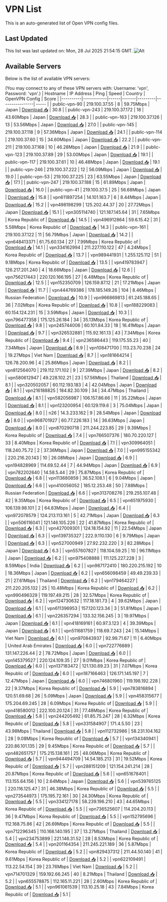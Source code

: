 # VPN List

This is an auto-generated list of Open VPN config files.

## Last Updated

This list was last updated on: Mon, 28 Jul 2025 21:54:15 GMT.
![Alt](https://repobeats.axiom.co/api/embed/186b98318ef1479477931607c1ad7d823f12451f.svg "Repobeats analytics image")

## Available Servers

Below is the list of available VPN servers:

(You may connect to any of these VPN servers with: Username: 'vpn', Password: 'vpn'.)
| Hostname | IP Address | Ping | Speed | Country | OpenVPN Config | Score |
|----------|------------|------|-------|---------|----------------| ----- |
| public-vpn-90 | 219.100.37.55 | 8 | 59.75Mbps | Japan | [Download 📥](./configs/server_0_JP.ovpn) | 30.8 |
| public-vpn-243 | 219.100.37.172 | 18 | 43.60Mbps | Japan | [Download 📥](./configs/server_1_JP.ovpn) | 28.3 |
| public-vpn-163 | 219.100.37.126 | 13 | 53.56Mbps | Japan | [Download 📥](./configs/server_2_JP.ovpn) | 27.0 |
| public-vpn-145 | 219.100.37.118 | 9 | 57.36Mbps | Japan | [Download 📥](./configs/server_3_JP.ovpn) | 24.1 |
| public-vpn-114 | 219.100.37.60 | 15 | 34.60Mbps | Japan | [Download 📥](./configs/server_4_JP.ovpn) | 22.2 |
| public-vpn-211 | 219.100.37.168 | 10 | 46.28Mbps | Japan | [Download 📥](./configs/server_5_JP.ovpn) | 21.9 |
| public-vpn-123 | 219.100.37.89 | 29 | 53.00Mbps | Japan | [Download 📥](./configs/server_6_JP.ovpn) | 19.1 |
| public-vpn-117 | 219.100.37.61 | 10 | 46.48Mbps | Japan | [Download 📥](./configs/server_7_JP.ovpn) | 19.1 |
| public-vpn-246 | 219.100.37.222 | 12 | 56.09Mbps | Japan | [Download 📥](./configs/server_8_JP.ovpn) | 19.0 |
| public-vpn-53 | 219.100.37.225 | 23 | 63.55Mbps | Japan | [Download 📥](./configs/server_9_JP.ovpn) | 17.1 |
| public-vpn-247 | 219.100.37.188 | 15 | 61.89Mbps | Japan | [Download 📥](./configs/server_10_JP.ovpn) | 16.0 |
| public-vpn-41 | 219.100.37.5 | 25 | 56.68Mbps | Japan | [Download 📥](./configs/server_11_JP.ovpn) | 15.8 |
| vpn611897254 | 14.101.163.7 | 6 | 8.44Mbps | Japan | [Download 📥](./configs/server_12_JP.ovpn) | 15.2 |
| vpn498198299 | 125.202.44.37 | 20 | 27.72Mbps | Japan | [Download 📥](./configs/server_13_JP.ovpn) | 15.1 |
| vpn305114740 | 121.187.145.64 | 31 | 7.65Mbps | Korea Republic of | [Download 📥](./configs/server_14_KR.ovpn) | 14.5 |
| vpn496912864 | 59.6.15.42 | 31 | 5.58Mbps | Korea Republic of | [Download 📥](./configs/server_15_KR.ovpn) | 14.3 |
| public-vpn-161 | 219.100.37.122 | 11 | 56.79Mbps | Japan | [Download 📥](./configs/server_16_JP.ovpn) | 14.2 |
| vpn648413371 | 61.75.60.134 | 27 | 7.99Mbps | Korea Republic of | [Download 📥](./configs/server_17_KR.ovpn) | 14.1 |
| vpn334162994 | 211.227.110.122 | 47 | 4.24Mbps | Korea Republic of | [Download 📥](./configs/server_18_KR.ovpn) | 13.7 |
| vpn989441931 | 1.255.125.112 | 51 | 9.18Mbps | Korea Republic of | [Download 📥](./configs/server_19_KR.ovpn) | 13.5 |
| vpn419783947 | 126.217.201.240 | 4 | 18.66Mbps | Japan | [Download 📥](./configs/server_20_JP.ovpn) | 12.6 |
| vpn756217443 | 220.120.166.195 | 27 | 6.48Mbps | Korea Republic of | [Download 📥](./configs/server_21_KR.ovpn) | 12.5 |
| vpn152350709 | 126.159.87.12 | 21 | 17.21Mbps | Japan | [Download 📥](./configs/server_22_JP.ovpn) | 11.7 |
| vpn444769386 | 178.185.149.26 | 104 | 8.46Mbps | Russian Federation | [Download 📥](./configs/server_23_RU.ovpn) | 10.9 |
| vpn966869813 | 61.245.188.65 | 36 | 7.02Mbps | Korea Republic of | [Download 📥](./configs/server_24_KR.ovpn) | 10.8 |
| vpn188229083 | 60.154.124.231 | 15 | 3.59Mbps | Japan | [Download 📥](./configs/server_25_JP.ovpn) | 10.3 |
| vpn796477358 | 175.125.26.184 | 34 | 35.13Mbps | Korea Republic of | [Download 📥](./configs/server_26_KR.ovpn) | 9.8 |
| vpn245744006 | 60.101.84.33 | 18 | 16.41Mbps | Japan | [Download 📥](./configs/server_27_JP.ovpn) | 9.7 |
| vpn326532881 | 115.92.161.13 | 43 | 7.34Mbps | Korea Republic of | [Download 📥](./configs/server_28_KR.ovpn) | 9.4 |
| vpn236586443 | 119.175.55.23 | 40 | 7.34Mbps | Japan | [Download 📥](./configs/server_29_JP.ovpn) | 8.9 |
| vpn108471700 | 113.23.70.238 | 24 | 19.27Mbps | Viet Nam | [Download 📥](./configs/server_30_VN.ovpn) | 8.7 |
| vpn181664214 | 126.78.200.96 | 4 | 25.86Mbps | Japan | [Download 📥](./configs/server_31_JP.ovpn) | 8.2 |
| vpn812564070 | 219.112.171.102 | 9 | 27.39Mbps | Japan | [Download 📥](./configs/server_32_JP.ovpn) | 8.2 |
| vpn580612947 | 49.228.102.21 | 23 | 57.56Mbps | Thailand | [Download 📥](./configs/server_33_TH.ovpn) | 8.1 |
| vpn320502057 | 60.112.193.183 | 4 | 42.04Mbps | Japan | [Download 📥](./configs/server_34_JP.ovpn) | 8.1 |
| vpn216188825 | 184.82.30.109 | 34 | 34.47Mbps | Thailand | [Download 📥](./configs/server_35_TH.ovpn) | 8.1 |
| vpn582056987 | 106.157.86.66 | 11 | 35.22Mbps | Japan | [Download 📥](./configs/server_36_JP.ovpn) | 8.1 |
| vpn123200954 | 60.129.119.6 | 3 | 75.04Mbps | Japan | [Download 📥](./configs/server_37_JP.ovpn) | 8.0 |
| n26 | 14.3.233.162 | 9 | 28.54Mbps | Japan | [Download 📥](./configs/server_38_JP.ovpn) | 8.0 |
| vpn968701927 | 60.77.226.183 | 14 | 36.63Mbps | Japan | [Download 📥](./configs/server_39_JP.ovpn) | 8.0 |
| vpn870290718 | 211.244.223.85 | 29 | 9.39Mbps | Korea Republic of | [Download 📥](./configs/server_40_KR.ovpn) | 7.4 |
| vpn766507376 | 180.70.220.127 | 33 | 8.40Mbps | Korea Republic of | [Download 📥](./configs/server_41_KR.ovpn) | 7.1 |
| vpn309964051 | 118.240.75.72 | 2 | 37.36Mbps | Japan | [Download 📥](./configs/server_42_JP.ovpn) | 7.0 |
| vpn995155342 | 220.216.20.143 | 10 | 26.08Mbps | Japan | [Download 📥](./configs/server_43_JP.ovpn) | 6.9 |
| vpn194828969 | 114.69.52.44 | 7 | 44.94Mbps | Japan | [Download 📥](./configs/server_44_JP.ovpn) | 6.9 |
| vpn782202640 | 14.58.5.44 | 29 | 75.87Mbps | Korea Republic of | [Download 📥](./configs/server_45_KR.ovpn) | 6.8 |
| vpn113680859 | 36.52.108.1 | 6 | 9.04Mbps | Japan | [Download 📥](./configs/server_46_JP.ovpn) | 6.6 |
| vpn410056052 | 185.12.253.48 | 50 | 7.88Mbps | Russian Federation | [Download 📥](./configs/server_47_RU.ovpn) | 6.6 |
| vpn313708276 | 219.255.107.48 | 42 | 9.35Mbps | Korea Republic of | [Download 📥](./configs/server_48_KR.ovpn) | 6.5 |
| vpn651975930 | 106.139.98.101 | 2 | 64.83Mbps | Japan | [Download 📥](./configs/server_49_JP.ovpn) | 6.4 |
| vpn972078579 | 124.213.113.161 | 5 | 42.71Mbps | Japan | [Download 📥](./configs/server_50_JP.ovpn) | 6.3 |
| vpn506116041 | 121.146.105.226 | 22 | 41.87Mbps | Korea Republic of | [Download 📥](./configs/server_51_KR.ovpn) | 6.3 |
| vpn427009301 | 124.18.154.92 | 11 | 22.54Mbps | Japan | [Download 📥](./configs/server_52_JP.ovpn) | 6.3 |
| vpn139735327 | 222.9.110.130 | 6 | 9.79Mbps | Japan | [Download 📥](./configs/server_53_JP.ovpn) | 6.3 |
| vpn527000949 | 27.92.232.220 | 3 | 82.28Mbps | Japan | [Download 📥](./configs/server_54_JP.ovpn) | 6.3 |
| vpn557607827 | 118.104.59.25 | 10 | 96.11Mbps | Japan | [Download 📥](./configs/server_55_JP.ovpn) | 6.2 |
| vpn975408888 | 111.125.227.228 | 3 | 8.59Mbps | India | [Download 📥](./configs/server_56_IN.ovpn) | 6.2 |
| vpn987172410 | 180.220.215.192 | 10 | 18.36Mbps | Japan | [Download 📥](./configs/server_57_JP.ovpn) | 6.2 |
| vpn656098459 | 49.49.239.33 | 21 | 27.61Mbps | Thailand | [Download 📥](./configs/server_58_TH.ovpn) | 6.2 |
| vpn179464227 | 211.220.205.132 | 25 | 10.48Mbps | Korea Republic of | [Download 📥](./configs/server_59_KR.ovpn) | 6.2 |
| vpn990496329 | 119.197.49.215 | 28 | 32.57Mbps | Korea Republic of | [Download 📥](./configs/server_60_KR.ovpn) | 6.2 |
| vpn124730632 | 117.18.181.73 | 4 | 39.62Mbps | Japan | [Download 📥](./configs/server_61_JP.ovpn) | 6.1 |
| vpn611396953 | 157.120.123.34 | 3 | 51.81Mbps | Japan | [Download 📥](./configs/server_62_JP.ovpn) | 6.1 |
| vpn226357294 | 133.32.156.245 | 3 | 19.97Mbps | Japan | [Download 📥](./configs/server_63_JP.ovpn) | 6.1 |
| vpn418169161 | 60.97.3.123 | 4 | 39.39Mbps | Japan | [Download 📥](./configs/server_64_JP.ovpn) | 6.1 |
| vpn511681759 | 118.69.7.243 | 24 | 15.14Mbps | Viet Nam | [Download 📥](./configs/server_65_VN.ovpn) | 6.1 |
| vpn970843937 | 92.99.71.67 | 11 | 6.40Mbps | United Arab Emirates | [Download 📥](./configs/server_66_AE.ovpn) | 6.0 |
| vpn722776889 | 131.147.226.44 | 2 | 78.72Mbps | Japan | [Download 📥](./configs/server_67_JP.ovpn) | 6.0 |
| vpn145379527 | 220.124.109.35 | 27 | 9.01Mbps | Korea Republic of | [Download 📥](./configs/server_68_KR.ovpn) | 6.0 |
| vpn137183472 | 121.130.89.23 | 31 | 7.07Mbps | Korea Republic of | [Download 📥](./configs/server_69_KR.ovpn) | 6.0 |
| vpn187166463 | 126.171.145.197 | 7 | 12.47Mbps | Japan | [Download 📥](./configs/server_70_JP.ovpn) | 6.0 |
| vpn746801960 | 119.198.192.228 | 22 | 9.37Mbps | Korea Republic of | [Download 📥](./configs/server_71_KR.ovpn) | 5.9 |
| vpn783816894 | 120.51.69.68 | 26 | 5.09Mbps | Japan | [Download 📥](./configs/server_72_JP.ovpn) | 5.9 |
| vpn458315677 | 175.204.69.245 | 28 | 6.09Mbps | Korea Republic of | [Download 📥](./configs/server_73_KR.ovpn) | 5.9 |
| vpn418580012 | 222.100.20.124 | 31 | 77.48Mbps | Korea Republic of | [Download 📥](./configs/server_74_KR.ovpn) | 5.8 |
| vpn244205492 | 61.85.75.247 | 28 | 6.32Mbps | Korea Republic of | [Download 📥](./configs/server_75_KR.ovpn) | 5.8 |
| vpn331584907 | 171.4.5.50 | 23 | 43.98Mbps | Thailand | [Download 📥](./configs/server_76_TH.ovpn) | 5.8 |
| vpn112732986 | 58.231.104.162 | 28 | 9.08Mbps | Korea Republic of | [Download 📥](./configs/server_77_KR.ovpn) | 5.7 |
| vpn134340941 | 220.86.101.135 | 29 | 9.45Mbps | Korea Republic of | [Download 📥](./configs/server_78_KR.ovpn) | 5.7 |
| vpn482651757 | 175.215.138.161 | 25 | 48.06Mbps | Korea Republic of | [Download 📥](./configs/server_79_KR.ovpn) | 5.7 |
| vpn944494709 | 14.54.185.213 | 31 | 19.52Mbps | Korea Republic of | [Download 📥](./configs/server_80_KR.ovpn) | 5.7 |
| vpn288151209 | 121.154.241.214 | 28 | 20.87Mbps | Korea Republic of | [Download 📥](./configs/server_81_KR.ovpn) | 5.6 |
| vpn651678401 | 113.155.64.156 | 10 | 2.64Mbps | Japan | [Download 📥](./configs/server_82_JP.ovpn) | 5.6 |
| vpn539765125 | 220.116.125.47 | 31 | 46.38Mbps | Korea Republic of | [Download 📥](./configs/server_83_KR.ovpn) | 5.5 |
| vpn273544973 | 175.195.72.161 | 30 | 24.30Mbps | Korea Republic of | [Download 📥](./configs/server_84_KR.ovpn) | 5.5 |
| vpn334127178 | 58.239.196.210 | 43 | 44.65Mbps | Korea Republic of | [Download 📥](./configs/server_85_KR.ovpn) | 5.5 |
| vpn736525607 | 114.204.20.113 | 36 | 9.47Mbps | Korea Republic of | [Download 📥](./configs/server_86_KR.ovpn) | 5.5 |
| vpn152795696 | 112.168.75.86 | 42 | 26.69Mbps | Korea Republic of | [Download 📥](./configs/server_87_KR.ovpn) | 5.5 |
| vpn712296345 | 110.168.140.195 | 37 | 13.27Mbps | Thailand | [Download 📥](./configs/server_88_TH.ovpn) | 5.4 |
| vpn234753899 | 221.146.31.52 | 28 | 8.53Mbps | Korea Republic of | [Download 📥](./configs/server_89_KR.ovpn) | 5.4 |
| vpn201164354 | 211.245.221.189 | 36 | 5.87Mbps | Korea Republic of | [Download 📥](./configs/server_90_KR.ovpn) | 5.2 |
| vpn829437312 | 211.44.50.140 | 41 | 9.61Mbps | Korea Republic of | [Download 📥](./configs/server_91_KR.ovpn) | 5.2 |
| vpn622109491 | 113.22.54.154 | 39 | 23.76Mbps | Viet Nam | [Download 📥](./configs/server_92_VN.ovpn) | 5.2 |
| vpn714701329 | 159.192.66.245 | 40 | 8.21Mbps | Thailand | [Download 📥](./configs/server_93_TH.ovpn) | 5.2 |
| vpn655578875 | 112.165.11.221 | 28 | 2.60Mbps | Korea Republic of | [Download 📥](./configs/server_94_KR.ovpn) | 5.1 |
| vpn961061539 | 113.10.25.18 | 43 | 7.84Mbps | Korea Republic of | [Download 📥](./configs/server_95_KR.ovpn) | 5.1 |
